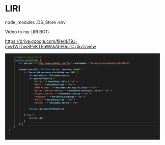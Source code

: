 # LIRI

node_modules
.DS_Store
.env


Video to my LIRI BOT:

https://drive.google.com/file/d/19J-mw1WThwSPvKTRaWAkAbF0dTCzj5vT/view

![my attempted code for  the moviethis:](/images/moviethiscode.png)